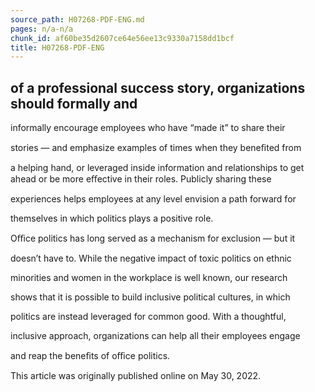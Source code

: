 ```yaml
---
source_path: H07268-PDF-ENG.md
pages: n/a-n/a
chunk_id: af60be35d2607ce64e56ee13c9330a7158dd1bcf
title: H07268-PDF-ENG
---
```

## of a professional success story, organizations should formally and

informally encourage employees who have “made it” to share their

stories — and emphasize examples of times when they beneﬁted from

a helping hand, or leveraged inside information and relationships to get ahead or be more eﬀective in their roles. Publicly sharing these

experiences helps employees at any level envision a path forward for

themselves in which politics plays a positive role.

Oﬃce politics has long served as a mechanism for exclusion — but it

doesn’t have to. While the negative impact of toxic politics on ethnic

minorities and women in the workplace is well known, our research

shows that it is possible to build inclusive political cultures, in which

politics are instead leveraged for common good. With a thoughtful,

inclusive approach, organizations can help all their employees engage

and reap the beneﬁts of oﬃce politics.

This article was originally published online on May 30, 2022.
